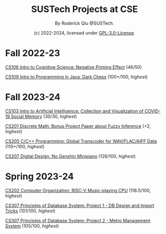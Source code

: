 <div align="center">

# SUSTech Projects at CSE

By Roderick Qiu @SUSTech.

(c) 2022-2024, licensed under [GPL-3.0-License](https://github.com/RoderickQiu/SUSTech_CSE_Projects?tab=GPL-3.0-1-ov-file).

</div>

# Fall 2022-23

[CS106 Intro to Cognitive Science: Negative Priming Effect](https://github.com/RoderickQiu/SUSTech_CSE_Projects/tree/main/CS106_2022_Fall) (46/50)

[CS109 Intro to Programming in Java: Dark Chess](https://github.com/RoderickQiu/SUSTech_CSE_Projects/tree/main/CS109_2022_Fall) (100+/100, *highest*)

# Fall 2023-24

[CS103 Intro to Artificial Intelligence: Collection and Visualization of COVID-19 Social Memory](https://newshub.sustech.edu.cn/html/202401/44789.html) (30/30, *highest*)

[CS201 Discrete Math: Bonus Project Paper about Fuzzy Inference](https://github.com/RoderickQiu/SUSTech_CSE_Projects/tree/main/CS201_2023_Fall) (+2, *highest*)

[CS205 C/C++ Programming: Global Transcoder for WAV/FLAC/AIFF Data](https://github.com/RoderickQiu/gtwd-CS205-C-CPP) (110+/100, *highest*)

[CS207 Digital Design: No Genshin Minipiano](https://github.com/Charley-xiao/No-Genshin) (126/100, *highest*)

# Spring 2023-24

[CS202 Computer Organization: RISC-V Music-playing CPU](https://github.com/RoderickQiu/CS202-Project) (118.5/100, *highest*)

[CS307 Principles of Database System: Project 1 - DB Design and Import Tricks](https://github.com/Dilemma-CMZ/CS307-Project1) (101/100, *highest*)

[CS307 Principles of Database System: Project 2 - Metro Management System](https://github.com/RoderickQiu/CS307-Project2) (105/100, *highest*)

